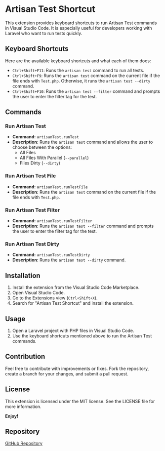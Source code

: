 # Artisan Test Shortcut

This extension provides keyboard shortcuts to run Artisan Test commands in Visual Studio Code. It is especially useful for developers working with Laravel who want to run tests quickly.

## Keyboard Shortcuts

Here are the available keyboard shortcuts and what each of them does:

- `Ctrl+Shift+F11`: Runs the `artisan test` command to run all tests.
- `Ctrl+Shift+F9`: Runs the `artisan test` command on the current file if the file ends with `Test.php`. Otherwise, it runs the `artisan test --dirty` command.
- `Ctrl+Shift+F10`: Runs the `artisan test --filter` command and prompts the user to enter the filter tag for the test.

## Commands

### Run Artisan Test

- **Command:** `artisanTest.runTest`
- **Description:** Runs the `artisan test` command and allows the user to choose between the options:
  - All Files
  - All Files With Parallel (`--parallel`)
  - Files Dirty (`--dirty`)

### Run Artisan Test File

- **Command:** `artisanTest.runTestFile`
- **Description:** Runs the `artisan test` command on the current file if the file ends with `Test.php`.

### Run Artisan Test Filter

- **Command:** `artisanTest.runTestFilter`
- **Description:** Runs the `artisan test --filter` command and prompts the user to enter the filter tag for the test.

### Run Artisan Test Dirty

- **Command:** `artisanTest.runTestDirty`
- **Description:** Runs the `artisan test --dirty` command.

## Installation

1. Install the extension from the Visual Studio Code Marketplace.
2. Open Visual Studio Code.
3. Go to the Extensions view (`Ctrl+Shift+X`).
4. Search for "Artisan Test Shortcut" and install the extension.

## Usage

1. Open a Laravel project with PHP files in Visual Studio Code.
2. Use the keyboard shortcuts mentioned above to run the Artisan Test commands.

## Contribution

Feel free to contribute with improvements or fixes. Fork the repository, create a branch for your changes, and submit a pull request.

## License

This extension is licensed under the MIT license. See the LICENSE file for more information.

**Enjoy!**

## Repository

[GitHub Repository](https://github.com/jjdevzinho/artisan-test-shortcut)